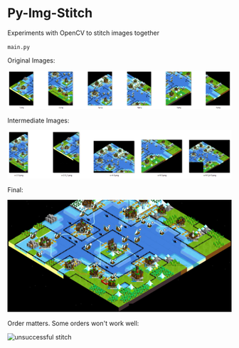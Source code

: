 # Py-Img-Stitch

Experiments with OpenCV to stitch images together  

`main.py`  

Original Images:

![original source images](readme_imgs/originals.png)

Intermediate Images:

![intermediary images](readme_imgs/intermediates.png)

Final:

![final image - successful stitch](readme_imgs/o-6-5_4-3__2-3_1.png)

Order matters. Some orders won't work well: 

![unsuccessful stitch](readme_imgs/rogue.png)
